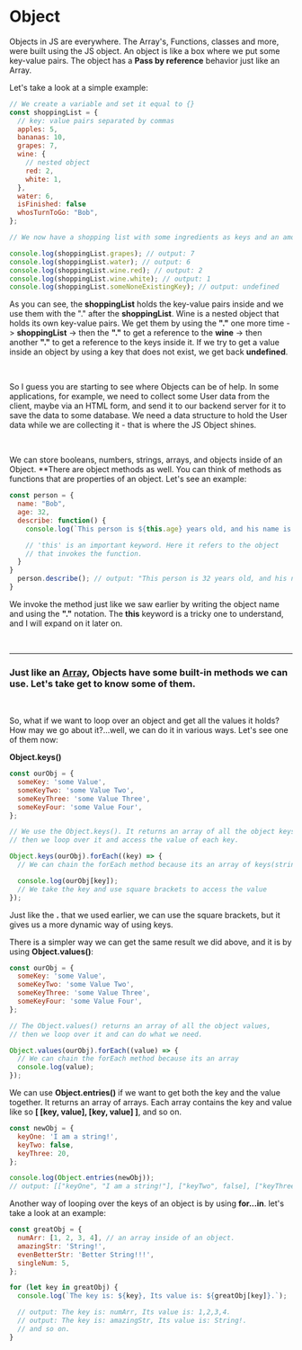 # Object

Objects in JS are everywhere. The Array's, Functions, classes and more, were built using the JS object. An object is like a box where we put some key-value pairs. The object has a **Pass by reference** behavior just like an Array.

Let's take a look at a simple example:

```js
// We create a variable and set it equal to {}
const shoppingList = {
  // key: value pairs separated by commas
  apples: 5,
  bananas: 10,
  grapes: 7,
  wine: {
    // nested object
    red: 2,
    white: 1,
  },
  water: 6,
  isFinished: false
  whosTurnToGo: "Bob",
};

// We now have a shopping list with some ingredients as keys and an amount as value.

console.log(shoppingList.grapes); // output: 7
console.log(shoppingList.water); // output: 6
console.log(shoppingList.wine.red); // output: 2
console.log(shoppingList.wine.white); // output: 1
console.log(shoppingList.someNoneExistingKey); // output: undefined
```

As you can see, the **shoppingList** holds the key-value pairs inside and we use them with the "." after the **shoppingList**. Wine is a nested object that holds its own key-value pairs. We get them by using the **"."** one more time -> **shoppingList** -> then the **"."** to get a reference to the **wine** -> then another **"."** to get a reference to the keys inside it. If we try to get a value inside an object by using a key that does not exist, we get back **undefined**.

<br>

So I guess you are starting to see where Objects can be of help.
In some applications, for example, we need to collect some User data from the client, maybe via an HTML form, and send it to our backend server for it to save the data to some database. We need a data structure to hold the User data while we are collecting it - that is where the JS Object shines.

<br>

We can store booleans, numbers, strings, arrays, and objects inside of an Object.
\*\*There are object methods as well. You can think of methods as functions that are properties of an object. Let's see an example:

```js
const person = {
  name: "Bob",
  age: 32,
  describe: function() {
    console.log(`This person is ${this.age} years old, and his name is ${this.name}.`)

    // 'this' is an important keyword. Here it refers to the object
    // that invokes the function.
  }
}
  person.describe(); // output: "This person is 32 years old, and his name is Bob"
}
```

We invoke the method just like we saw earlier by writing the object name and using the **"."** notation. The **this** keyword is a tricky one to understand, and I will expand on it later on.

<br>
<hr>

### Just like an [Array](.././data-types/array.md), Objects have some built-in methods we can use. Let's take get to know some of them.

<br>

So, what if we want to loop over an object and get all the values it holds? How may we go about it?...well, we can do it in various ways. Let's see one of them now:
<br>

**Object.keys()**

```js
const ourObj = {
  someKey: 'some Value',
  someKeyTwo: 'some Value Two',
  someKeyThree: 'some Value Three',
  someKeyFour: 'some Value Four',
};

// We use the Object.keys(). It returns an array of all the object keys,
// then we loop over it and access the value of each key.

Object.keys(ourObj).forEach((key) => {
  // We can chain the forEach method because its an array of keys(strings)

  console.log(ourObj[key]);
  // We take the key and use square brackets to access the value
});
```

Just like the **.** that we used earlier, we can use the square brackets, but it gives us a more dynamic way of using keys.
<br>

There is a simpler way we can get the same result we did above, and it is by using **Object.values()**:

```js
const ourObj = {
  someKey: 'some Value',
  someKeyTwo: 'some Value Two',
  someKeyThree: 'some Value Three',
  someKeyFour: 'some Value Four',
};

// The Object.values() returns an array of all the object values,
// then we loop over it and can do what we need.

Object.values(ourObj).forEach((value) => {
  // We can chain the forEach method because its an array
  console.log(value);
});
```

We can use **Object.entries()** if we want to get both the key and the value together. It returns an array of arrays. Each array contains the key and value like so **[ [key, value], [key, value] ]**, and so on.

```js
const newObj = {
  keyOne: 'I am a string!',
  keyTwo: false,
  keyThree: 20,
};

console.log(Object.entries(newObj));
// output: [["keyOne", "I am a string!"], ["keyTwo", false], ["keyThree", 20]]
```

Another way of looping over the keys of an object is by using **for...in**. let's take a look at an example:

```js
const greatObj = {
  numArr: [1, 2, 3, 4], // an array inside of an object.
  amazingStr: 'String!',
  evenBetterStr: 'Better String!!!',
  singleNum: 5,
};

for (let key in greatObj) {
  console.log(`The key is: ${key}, Its value is: ${greatObj[key]}.`);

  // output: The key is: numArr, Its value is: 1,2,3,4.
  // output: The key is: amazingStr, Its value is: String!.
  // and so on.
}
```
